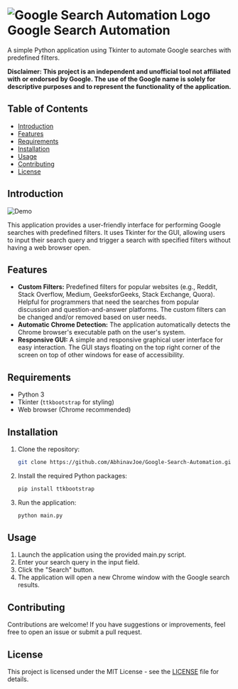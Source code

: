 # ![Google Search Automation Logo](https://github.com/AbhinavJoe/Google-Search-Automation/assets/91539403/2e3c11ac-b397-477e-b123-16e8ade34057) Google Search Automation

A simple Python application using Tkinter to automate Google searches with predefined filters.

**Disclaimer: This project is an independent and unofficial tool not affiliated with or endorsed by Google. The use of the Google name is solely for descriptive purposes and to represent the functionality of the application.**

## Table of Contents

- [Introduction](#introduction)
- [Features](#features)
- [Requirements](#requirements)
- [Installation](#installation)
- [Usage](#usage)
- [Contributing](#contributing)
- [License](#license)

## Introduction

![Demo](https://github.com/user-attachments/assets/7e54eda5-d047-4427-9c8a-ad497aa3a216)

This application provides a user-friendly interface for performing Google searches with predefined filters. It uses Tkinter for the GUI, allowing users to input their search query and trigger a search with specified filters without having a web browser open.

## Features

- **Custom Filters:** Predefined filters for popular websites (e.g., Reddit, Stack Overflow, Medium, GeeksforGeeks, Stack Exchange, Quora). Helpful for programmers that need the searches from popular discussion and question-and-answer platforms. The custom filters can be changed and/or removed based on user needs.
- **Automatic Chrome Detection:** The application automatically detects the Chrome browser's executable path on the user's system.
- **Responsive GUI:** A simple and responsive graphical user interface for easy interaction. The GUI stays floating on the top right corner of the screen on top of other windows for ease of accessibility.

## Requirements

- Python 3
- Tkinter (`ttkbootstrap` for styling)
- Web browser (Chrome recommended)

## Installation

1. Clone the repository:

   ```bash
   git clone https://github.com/AbhinavJoe/Google-Search-Automation.git

   ```

2. Install the required Python packages:

   ```bash
   pip install ttkbootstrap

   ```

3. Run the application:
   ```bash
   python main.py
   ```

## Usage

1. Launch the application using the provided main.py script.
2. Enter your search query in the input field.
3. Click the "Search" button.
4. The application will open a new Chrome window with the Google search results.

## Contributing

Contributions are welcome! If you have suggestions or improvements, feel free to open an issue or submit a pull request.

## License

This project is licensed under the MIT License - see the [LICENSE](LICENSE) file for details.
